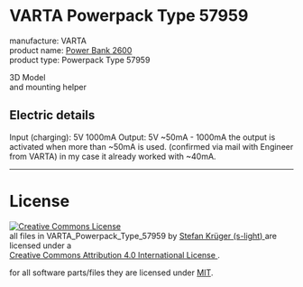 # VARTA Powerpack Type 57959

manufacture: VARTA  
product name: [Power Bank 2600](https://www.varta-consumer.de/de-de/products/portable-power/overview/details/power-bank-2600)  
product type: Powerpack Type 57959  

3D Model  
and mounting helper


## Electric details
Input (charging): 5V 1000mA
Output: 5V ~50mA - 1000mA
the output is activated when more than ~50mA is used. (confirmed via mail with Engineer from VARTA)
in my case it already worked with ~40mA.

---

# License
<!-- license info -->
<a rel="license" href="http://creativecommons.org/licenses/by/4.0/">
    <img alt="Creative Commons License" style="border-width:0"
        src="https://i.creativecommons.org/l/by/4.0/88x31.png" />
</a>
<br />
<span xmlns:dct="http://purl.org/dc/terms/" property="dct:title">
    all files in VARTA_Powerpack_Type_57959
</span> by
<a xmlns:cc="http://creativecommons.org/ns#"
        href="https://github.com/s-light/VARTA_Powerpack_Type_57959"
        property="cc:attributionName"
        rel="cc:attributionURL">
    Stefan Krüger (s-light)
</a>
are licensed under a<br/>
<a rel="license" href="http://creativecommons.org/licenses/by/4.0/">
    Creative Commons Attribution 4.0 International License
</a>.

for all software parts/files they are licensed under [MIT](LICENSE).

<!-- license info end -->
